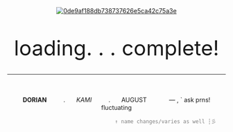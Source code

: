 <div id="header" align="center">
<a href="https://imgbb.com/"><img src="https://i.ibb.co/p3Sxs9g/0de9af188db738737626e5ca42c75a3e.jpg" alt="0de9af188db738737626e5ca42c75a3e" border="0"></a>
</div>
<br/><br/>
<p align="center">
  <font size="10">loading. . . complete!</font>
  </br></br> </p>
  
  ---

  <p align="center">
  </br></br>
  <b>DORIAN</B>ㅤㅤㅤ.ㅤㅤ<i>KAMI</i>ㅤㅤㅤ.ㅤㅤAUGUSTㅤㅤㅤㅤ— , ` ask prns! fluctuating
  </p>
<p align="right">
<code style="color : grey"> ↑ name changes/varies as well ┆彡ㅤㅤ</code>
</p>
</br></br></br>
